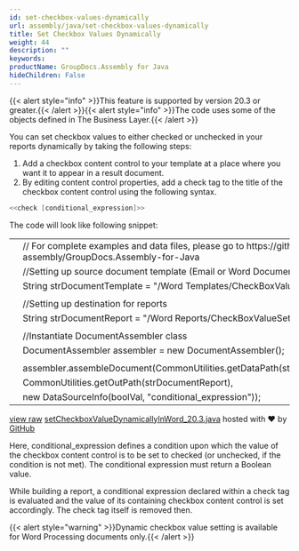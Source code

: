 ```yaml
---
id: set-checkbox-values-dynamically
url: assembly/java/set-checkbox-values-dynamically
title: Set Checkbox Values Dynamically
weight: 44
description: ""
keywords: 
productName: GroupDocs.Assembly for Java
hideChildren: False
---
```

{{< alert style="info" >}}This feature is supported by version 20.3 or greater.{{< /alert >}}{{< alert style="info" >}}The code uses some of the objects defined in The Business Layer.{{< /alert >}}

You can set checkbox values to either checked or unchecked in your reports dynamically by taking the following steps:

1.  Add a checkbox content control to your template at a place where you want it to appear in a result document.
2.  By editing content control properties, add a check tag to the title of the checkbox content control using the following syntax.

```csharp
<<check [conditional_expression]>>
```

The code will look like following snippet:

<table class="highlight tab-size js-file-line-container" data-tab-size="8" data-paste-markdown-skip=""><tbody><tr><td id="file-setcheckboxvaluedynamicallyinword_20-3-java-L1" class="blob-num js-line-number" data-line-number="1"></td><td id="file-setcheckboxvaluedynamicallyinword_20-3-java-LC1" class="blob-code blob-code-inner js-file-line"><span class="pl-c"><span class="pl-c">//</span> For complete examples and data files, please go to https://github.com/groupdocs-assembly/GroupDocs.Assembly-for-Java</span></td></tr><tr><td id="file-setcheckboxvaluedynamicallyinword_20-3-java-L2" class="blob-num js-line-number" data-line-number="2"></td><td id="file-setcheckboxvaluedynamicallyinword_20-3-java-LC2" class="blob-code blob-code-inner js-file-line"><span class="pl-c"><span class="pl-c">//</span>Setting up source document template (Email or Word Document)</span></td></tr><tr><td id="file-setcheckboxvaluedynamicallyinword_20-3-java-L3" class="blob-num js-line-number" data-line-number="3"></td><td id="file-setcheckboxvaluedynamicallyinword_20-3-java-LC3" class="blob-code blob-code-inner js-file-line"><span class="pl-smi">String</span> strDocumentTemplate <span class="pl-k">=</span> <span class="pl-s"><span class="pl-pds">"</span>/Word Templates/CheckBoxValueSetDemo.docx<span class="pl-pds">"</span></span>;</td></tr><tr><td id="file-setcheckboxvaluedynamicallyinword_20-3-java-L4" class="blob-num js-line-number" data-line-number="4"></td><td id="file-setcheckboxvaluedynamicallyinword_20-3-java-LC4" class="blob-code blob-code-inner js-file-line"></td></tr><tr><td id="file-setcheckboxvaluedynamicallyinword_20-3-java-L5" class="blob-num js-line-number" data-line-number="5"></td><td id="file-setcheckboxvaluedynamicallyinword_20-3-java-LC5" class="blob-code blob-code-inner js-file-line"><span class="pl-c"><span class="pl-c">//</span>Setting up destination for reports</span></td></tr><tr><td id="file-setcheckboxvaluedynamicallyinword_20-3-java-L6" class="blob-num js-line-number" data-line-number="6"></td><td id="file-setcheckboxvaluedynamicallyinword_20-3-java-LC6" class="blob-code blob-code-inner js-file-line"><span class="pl-smi">String</span> strDocumentReport <span class="pl-k">=</span> <span class="pl-s"><span class="pl-pds">"</span>/Word Reports/CheckBoxValueSetDemo Out.docx<span class="pl-pds">"</span></span>;</td></tr><tr><td id="file-setcheckboxvaluedynamicallyinword_20-3-java-L7" class="blob-num js-line-number" data-line-number="7"></td><td id="file-setcheckboxvaluedynamicallyinword_20-3-java-LC7" class="blob-code blob-code-inner js-file-line"></td></tr><tr><td id="file-setcheckboxvaluedynamicallyinword_20-3-java-L8" class="blob-num js-line-number" data-line-number="8"></td><td id="file-setcheckboxvaluedynamicallyinword_20-3-java-LC8" class="blob-code blob-code-inner js-file-line"><span class="pl-c"><span class="pl-c">//</span>Instantiate DocumentAssembler class</span></td></tr><tr><td id="file-setcheckboxvaluedynamicallyinword_20-3-java-L9" class="blob-num js-line-number" data-line-number="9"></td><td id="file-setcheckboxvaluedynamicallyinword_20-3-java-LC9" class="blob-code blob-code-inner js-file-line"><span class="pl-smi">DocumentAssembler</span> assembler <span class="pl-k">=</span> <span class="pl-k">new</span> <span class="pl-smi">DocumentAssembler</span>();</td></tr><tr><td id="file-setcheckboxvaluedynamicallyinword_20-3-java-L10" class="blob-num js-line-number" data-line-number="10"></td><td id="file-setcheckboxvaluedynamicallyinword_20-3-java-LC10" class="blob-code blob-code-inner js-file-line"></td></tr><tr><td id="file-setcheckboxvaluedynamicallyinword_20-3-java-L11" class="blob-num js-line-number" data-line-number="11"></td><td id="file-setcheckboxvaluedynamicallyinword_20-3-java-LC11" class="blob-code blob-code-inner js-file-line">assembler<span class="pl-k">.</span>assembleDocument(<span class="pl-smi">CommonUtilities</span><span class="pl-k">.</span>getDataPath(strDocumentTemplate),</td></tr><tr><td id="file-setcheckboxvaluedynamicallyinword_20-3-java-L12" class="blob-num js-line-number" data-line-number="12"></td><td id="file-setcheckboxvaluedynamicallyinword_20-3-java-LC12" class="blob-code blob-code-inner js-file-line"><span class="pl-smi">CommonUtilities</span><span class="pl-k">.</span>getOutPath(strDocumentReport),</td></tr><tr><td id="file-setcheckboxvaluedynamicallyinword_20-3-java-L13" class="blob-num js-line-number" data-line-number="13"></td><td id="file-setcheckboxvaluedynamicallyinword_20-3-java-LC13" class="blob-code blob-code-inner js-file-line"><span class="pl-k">new</span> <span class="pl-smi">DataSourceInfo</span>(boolVal, <span class="pl-s"><span class="pl-pds">"</span>conditional_expression<span class="pl-pds">"</span></span>));</td></tr></tbody></table>

[view raw](https://gist.github.com/GroupDocsGists/ecbe5e7331f08a3f0bccd81a1ef57995/raw/0af1bfaf1c09cb31563f8f9d8d94eeb618f8a49b/setCheckboxValueDynamicallyInWord_20.3.java) [setCheckboxValueDynamicallyInWord\_20.3.java](https://gist.github.com/GroupDocsGists/ecbe5e7331f08a3f0bccd81a1ef57995#file-setcheckboxvaluedynamicallyinword_20-3-java) hosted with ❤ by [GitHub](https://github.com)

Here, conditional\_expression defines a condition upon which the value of the checkbox content control is to be set to checked (or unchecked, if the condition is not met). The conditional expression must return a Boolean value.

While building a report, a conditional expression declared within a check tag is evaluated and the value of its containing checkbox content control is set accordingly. The check tag itself is removed then.

{{< alert style="warning" >}}Dynamic checkbox value setting is available for Word Processing documents only.{{< /alert >}}
